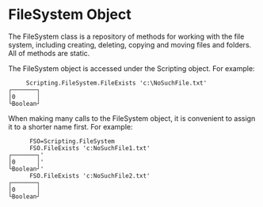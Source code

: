 # FileSystem Object

The FileSystem class is a repository of methods for working with the file system,
including creating, deleting, copying and moving files and folders.
All of methods are static.

The FileSystem object is accessed under the Scripting object. For example:

~~~
     Scripting.FileSystem.FileExists 'c:\NoSuchFile.txt'
┌───────┐
│0      │
└Boolean┘
~~~

When making many calls to the FileSystem object, it is convenient to assign it to a
shorter name first. For example:

~~~
      FSO=Scripting.FileSystem
      FSO.FileExists 'c:NoSuchFile1.txt'
┌───────┐'
│0      │'
└Boolean┘'
      FSO.FileExists 'c:NoSuchFile2.txt'
┌───────┐
│0      │
└Boolean┘
~~~

